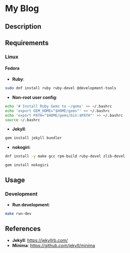# My Blog

## Description

## Requirements

### Linux

#### Fedora

- **Ruby**:

```sh
sudo dnf install ruby ruby-devel @development-tools
```

- **Non-root user config**:

```sh
echo '# Install Ruby Gems to ~/gems' >> ~/.bashrc
echo 'export GEM_HOME="$HOME/gems"' >> ~/.bashrc
echo 'export PATH="$HOME/gems/bin:$PATH"' >> ~/.bashrc
source ~/.bashrc
```

- **Jekyll**:

```sh
gem install jekyll bundler
```

- **nokogiri**:
```sh
dnf install -y make gcc rpm-build ruby-devel zlib-devel
```

```sh
gem install nokogiri
```

## Usage

### Development

- **Run development**:

```sh
make run-dev
```

## References

- **Jekyll**: https://jekyllrb.com/
- **Minima**: https://github.com/jekyll/minima